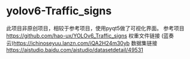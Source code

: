 # yolov6-Traffic_signs
此项目非原创项目，相较于参考项目，使用pyqt5做了可视化界面。
参考项目 <https://github.com/hao-ux/YOLOv6_Traffic_signs> 
权重文件链接 (蓝奏云)<https://ichinoseyuu.lanzn.com/iQA2H24m30yb>
数据集链接 <https://aistudio.baidu.com/aistudio/datasetdetail/49531>
